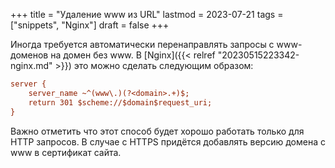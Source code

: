 +++
title = "Удаление www из URL"
lastmod = 2023-07-21
tags = ["snippets", "Nginx"]
draft = false
+++

Иногда требуется автоматически перенаправлять запросы с www-доменов на домен без www. В [Nginx]({{< relref "20230515223342-nginx.md" >}}) это можно сделать следующим образом:

```cfg
server {
    server_name ~^(www\.)(?<domain>.+)$;
    return 301 $scheme://$domain$request_uri;
}
```

Важно отметить что этот способ будет хорошо работать только для HTTP запросов. В случае с HTTPS придётся добавлять версию домена с www в сертификат сайта.
